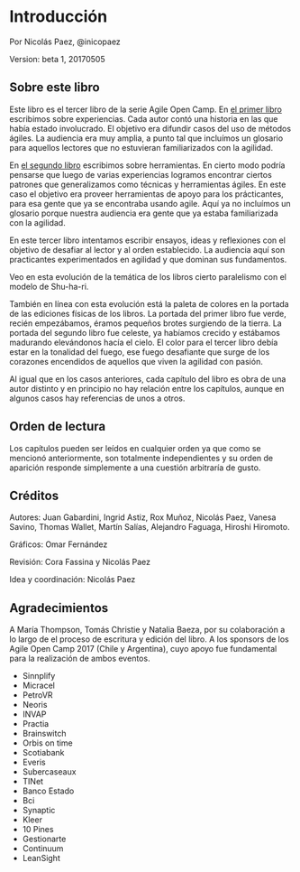 # Introducción

Por Nicolás Paez, @inicopaez

Version: beta 1, 20170505

## Sobre este libro

Este libro es el tercer libro de la serie Agile Open Camp. En [el primer libro](https://www.gitbook.com/book/nicopaez/libroagileaoc2015/details) escribimos sobre experiencias. Cada autor contó una historia en las que había estado involucrado. El objetivo era difundir casos del uso de métodos ágiles. La audiencia era muy amplia, a punto tal que incluímos un glosario para aquellos lectores que no estuvieran familiarizados con la agilidad.

En [el segundo libro](https://www.gitbook.com/book/nicopaez/libroagileaoc2016/details) escribimos sobre herramientas. En cierto modo podría pensarse que luego de varias experiencias logramos encontrar ciertos patrones que generalizamos como técnicas y herramientas ágiles. En este caso el objetivo era proveer herramientas de apoyo para los prácticantes, para esa gente que ya se encontraba usando agile. Aquí ya no incluímos un glosario porque nuestra audiencia era gente que ya estaba familiarizada con la agilidad.

En este tercer libro intentamos escribir ensayos, ideas y reflexiones con el objetivo de desafiar al lector y al orden establecido. La audiencia aquí son practicantes experimentados en agilidad y que dominan sus fundamentos.

Veo en esta evolución de la temática de los libros cierto paralelismo con el modelo de Shu-ha-ri.

También en línea con esta evolución está la paleta de colores en la portada de las ediciones físicas de los libros. La portada del primer libro fue verde, recién empezábamos, éramos pequeños brotes surgiendo de la tierra. La portada del segundo libro fue celeste, ya habíamos crecido y estábamos madurando elevándonos hacía el cielo. El color para el tercer libro debía estar en la tonalidad del fuego, ese fuego desafiante que surge de los corazones encendidos de aquellos que viven la agilidad con pasión.

Al igual que en los casos anteriores, cada capítulo del libro es obra de una autor distinto y en principio no hay relación entre los capítulos, aunque en algunos casos hay referencias de unos a otros.


## Orden de lectura

Los capítulos pueden ser leídos en cualquier orden ya que como se mencionó anteriormente, son totalmente independientes y su orden de aparición responde simplemente a una cuestión arbitraría de gusto.

## Créditos

Autores: Juan Gabardini, Ingrid Astiz, Rox Muñoz, Nicolás Paez, Vanesa Savino, Thomas Wallet, Martín Salías, Alejandro Faguaga, Hiroshi Hiromoto.

Gráficos: Omar Fernández

Revisión: Cora Fassina y Nicolás Paez

Idea y coordinación: Nicolás Paez

## Agradecimientos

A María Thompson, Tomás Christie y Natalia Baeza, por su colaboración a lo largo de el proceso de escritura y edición del libro.
A los sponsors de los Agile Open Camp 2017 (Chile y Argentina), cuyo apoyo fue fundamental para la realización de ambos eventos.

* Sinnplify
* Micracel
* PetroVR
* Neoris
* INVAP
* Practia
* Brainswitch
* Orbis on time
* Scotiabank
* Everis
* Subercaseaux
* TINet
* Banco Estado
* Bci
* Synaptic
* Kleer
* 10 Pines
* Gestionarte
* Continuum
* LeanSight